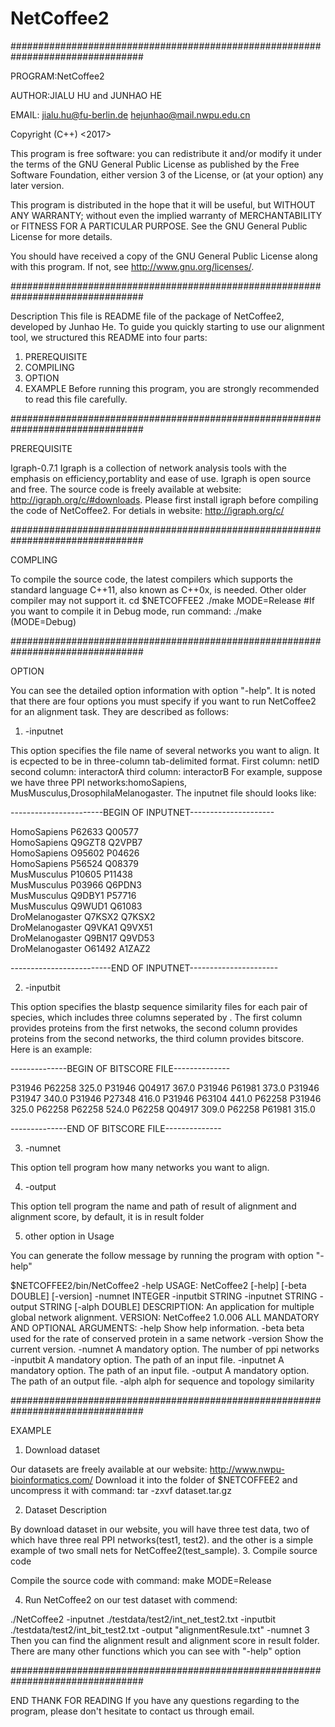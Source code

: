 # NetCoffee2

################################################################################

PROGRAM:NetCoffee2

AUTHOR:JIALU HU and JUNHAO HE

EMAIL: jialu.hu@fu-berlin.de  hejunhao@mail.nwpu.edu.cn

Copyright (C++) <2017>  <Junhao He>


This program is free software: you can redistribute it and/or modify
it under the terms of the GNU General Public License as published by
the Free Software Foundation, either version 3 of the License, or
(at your option) any later version.

This program is distributed in the hope that it will be useful,
but WITHOUT ANY WARRANTY; without even the implied warranty of
MERCHANTABILITY or FITNESS FOR A PARTICULAR PURPOSE.  See the
GNU General Public License for more details.

You should have received a copy of the GNU General Public License
along with this program.  If not, see <http://www.gnu.org/licenses/>.

################################################################################

Description
This file is README file of the package of NetCoffee2, developed by Junhao He.
To guide you quickly starting to use our alignment tool, we structured this README into four parts:

1) PREREQUISITE
2) COMPILING
3) OPTION
4) EXAMPLE
Before running this program, you are strongly recommended to read this file carefully.

################################################################################

PREREQUISITE

Igraph-0.7.1
Igraph is a collection of network analysis tools with the emphasis on efficiency,portablity and ease of use. Igraph is open source and free.
The source code is freely available at website: http://igraph.org/c/#downloads.
Please first install igraph before compiling the code of NetCoffee2.
For detials in website: http://igraph.org/c/

################################################################################

COMPLING

To compile the source code, the latest compilers which supports the standard language C++11, also known as C++0x, is needed. Other older compiler may not support it.
cd $NETCOFFEE2
./make MODE=Release
#If you want to compile it in Debug mode, run command:
./make (MODE=Debug)

################################################################################

OPTION

You can see the detailed option information with option "-help".
It is noted that there are four options you must specify if you want to run NetCoffee2 for an alignment task. They are described as follows:

1. -inputnet

This option specifies the file name of several networks you want to align.
It is ecpected to be in three-column tab-delimited format.
First column: netID
second column: interactorA
third column: interactorB
For example, suppose we have three PPI networks:homoSapiens, MusMusculus,DrosophilaMelanogaster. The inputnet file should looks like:

-----------------------BEGIN OF INPUTNET---------------------

HomoSapiens	P62633	Q00577	
HomoSapiens	Q9GZT8	Q2VPB7	
HomoSapiens	O95602	P04626	
HomoSapiens	P56524	Q08379	
MusMusculus	P10605	P11438	
MusMusculus	P03966	Q6PDN3	
MusMusculus	Q9DBY1	P57716	
MusMusculus	Q9WUD1	Q61083	
DroMelanogaster	Q7KSX2	Q7KSX2	
DroMelanogaster	Q9VKA1	Q9VX51	
DroMelanogaster	Q9BN17	Q9VD53	
DroMelanogaster	O61492	A1ZAZ2	

-------------------------END OF INPUTNET----------------------

2. -inputbit

This option specifies the blastp sequence similarity files for each pair of species, which includes three columns seperated by <TAB>.
The first column provides proteins from the first netwoks, the second column provides proteins from the second networks, the third column provides bitscore.
Here is an example:

--------------BEGIN OF BITSCORE FILE--------------

P31946	P62258	  325.0	
P31946	Q04917	  367.0	
P31946	P61981	  373.0	
P31946	P31947	  340.0	
P31946	P27348	  416.0	
P31946	P63104	  441.0	
P62258	P31946	  325.0	
P62258	P62258	  524.0	
P62258	Q04917	  309.0	
P62258	P61981	  315.0	

--------------END OF BITSCORE FILE--------------

3. -numnet

This option tell program how many networks you want to align.

4. -output

This option tell program the name and path of result of alignment and alignment score, by default, it is in result folder

5. other option in Usage

You can generate the follow message by running the program with option "-help"

$NETCOFFEE2/bin/NetCoffee2 -help
USAGE: NetCoffee2  [-help] [-beta DOUBLE] [-version] -numnet INTEGER -inputbit STRING -inputnet STRING -output STRING [-alph DOUBLE]
DESCRIPTION: An application for multiple global network alignment.
VERSION: NetCoffee2 1.0.006
ALL MANDATORY AND OPTIONAL ARGUMENTS:
-help   Show help information.
-beta   beta used for the rate of conserved protein in a same network
-version        Show the current version.
-numnet A mandatory option. The number of ppi networks
-inputbit       A mandatory option. The path of an input file.
-inputnet       A mandatory option. The path of an input file.
-output A mandatory option. The path of an output file.
-alph   alph for sequence and topology similarity


################################################################################

EXAMPLE

1. Download dataset

Our datasets are freely available at our website: http://www.nwpu-bioinformatics.com/
Download it into the folder of $NETCOFFEE2 and uncompress it with command:
tar -zxvf dataset.tar.gz

2. Dataset Description

By download dataset in our website, you will have three test data, two of which have three real PPI networks(test1, test2). and the other is a simple example of two small nets for NetCoffee2(test_sample).
3. Compile source code

Compile the source code with command:
make MODE=Release

4. Run NetCoffee2 on our test dataset with commend:

./NetCoffee2 -inputnet ./testdata/test2/int_net_test2.txt -inputbit ./testdata/test2/int_bit_test2.txt -output "alignmentResule.txt" -numnet 3
Then you can find the alignment result and alignment score in result folder.
There are many other functions which you can see with "-help" option

################################################################################

END
THANK FOR READING
If you have any questions regarding to the program, please don't hesitate to contact us through email.


